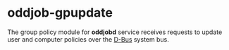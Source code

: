 oddjob-gpupdate
======
 
The group policy module for **oddjobd** service receives requests to update user
and computer policies over the
[D-Bus](http://www.freedesktop.org/wiki/Software/dbus) system bus.
